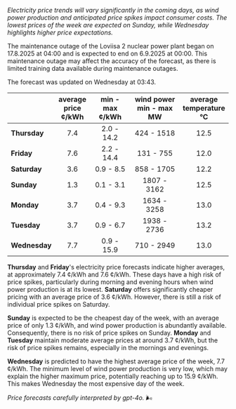 *Electricity price trends will vary significantly in the coming days, as wind power production and anticipated price spikes impact consumer costs. The lowest prices of the week are expected on Sunday, while Wednesday highlights higher price expectations.*

The maintenance outage of the Loviisa 2 nuclear power plant began on 17.8.2025 at 04:00 and is expected to end on 6.9.2025 at 00:00. This maintenance outage may affect the accuracy of the forecast, as there is limited training data available during maintenance outages.

The forecast was updated on Wednesday at 03:43.

|             | average<br>price<br>¢/kWh | min - max<br>¢/kWh | wind power<br>min - max<br>MW | average<br>temperature<br>°C |
|:-----------|:----------------:|:----------------:|:-------------:|:-------------:|
| **Thursday**  |      7.4        |     2.0 - 14.2   |   424 - 1518  |     12.5      |
| **Friday**|      7.6        |     2.2 - 14.4   |   131 - 755   |     12.0      |
| **Saturday** |      3.6        |     0.9 - 8.5    |   858 - 1705  |     12.2      |
| **Sunday**|      1.3        |     0.1 - 3.1    |   1807 - 3162 |     12.5      |
| **Monday**|      3.7        |     0.4 - 9.3    |   1634 - 3258 |     13.0      |
| **Tuesday**  |      3.7        |     0.9 - 6.7    |   1938 - 2736 |     13.2      |
| **Wednesday**|   7.7        |     0.9 - 15.9   |   710 - 2949  |     13.0      |

**Thursday** and **Friday**'s electricity price forecasts indicate higher averages, at approximately 7.4 ¢/kWh and 7.6 ¢/kWh. These days have a high risk of price spikes, particularly during morning and evening hours when wind power production is at its lowest. **Saturday** offers significantly cheaper pricing with an average price of 3.6 ¢/kWh. However, there is still a risk of individual price spikes on Saturday.

**Sunday** is expected to be the cheapest day of the week, with an average price of only 1.3 ¢/kWh, and wind power production is abundantly available. Consequently, there is no risk of price spikes on Sunday. **Monday** and **Tuesday** maintain moderate average prices at around 3.7 ¢/kWh, but the risk of price spikes remains, especially in the mornings and evenings.

**Wednesday** is predicted to have the highest average price of the week, 7.7 ¢/kWh. The minimum level of wind power production is very low, which may explain the higher maximum price, potentially reaching up to 15.9 ¢/kWh. This makes Wednesday the most expensive day of the week.

*Price forecasts carefully interpreted by gpt-4o.* 🌬️
